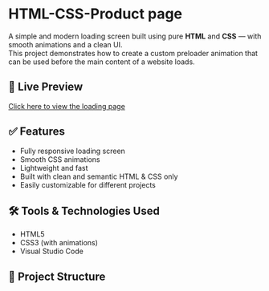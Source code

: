 # HTML-CSS-Product page

A simple and modern loading screen built using pure **HTML** and **CSS** — with smooth animations and a clean UI.  
This project demonstrates how to create a custom preloader animation that can be used before the main content of a website loads.

## 🔗 Live Preview
[Click here to view the loading page](https://ahmed667830.github.io/HTML-CSS-LODING/)

## ✅ Features
- Fully responsive loading screen
- Smooth CSS animations
- Lightweight and fast
- Built with clean and semantic HTML & CSS only
- Easily customizable for different projects

## 🛠️ Tools & Technologies Used
- HTML5
- CSS3 (with animations)
- Visual Studio Code

## 📁 Project Structure
